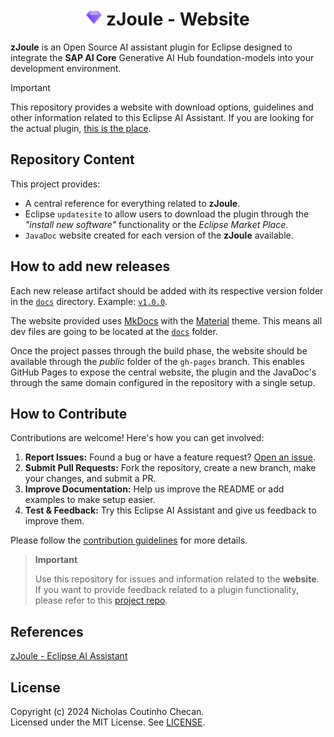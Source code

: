 <h1 align="center">
<img src="docs/assets/zjoule.png" alt="Intro GIF" width="25"/> zJoule - Website
</h1>

**zJoule** is an Open Source AI assistant plugin for Eclipse designed to integrate the **SAP AI Core** Generative AI Hub foundation-models into your development environment.

> [!IMPORTANT]  
> This repository provides a website with download options, guidelines and other information related to this Eclipse AI Assistant. If you are looking for the actual plugin, [this is the place](https://github.com/The-Nefarious-Developer/zjoule).

## Repository Content

This project provides:

- A central reference for everything related to **zJoule**.
- Eclipse `updatesite` to allow users to download the plugin through the *"install new software"* functionality or the *Eclipse Market Place*.
- `JavaDoc` website created for each version of the **zJoule** available.

## How to add new releases

Each new release artifact should be added with its respective version folder in the [`docs`](./docs/) directory. Example: [`v1.0.0`](./docs/v1.0.0/).

The website provided uses [MkDocs](https://www.mkdocs.org) with the [Material](https://squidfunk.github.io/mkdocs-material/) theme. This means all dev files are going to be located at the [`docs`](./docs/) folder.

Once the project passes through the build phase, the website should be available through the *public* folder of the `gh-pages` branch. This enables GitHub Pages to expose the central website, the plugin and the JavaDoc's through the same domain configured in the repository with a single setup.

## How to Contribute

Contributions are welcome! Here's how you can get involved:

1. **Report Issues:** Found a bug or have a feature request? [Open an issue](https://github.com/The-Nefarious-Developer/zjoule-website/issues). <br />
2. **Submit Pull Requests:** Fork the repository, create a new branch, make your changes, and submit a PR. <br />
3. **Improve Documentation:** Help us improve the README or add examples to make setup easier. <br />
4. **Test & Feedback:** Try this Eclipse AI Assistant and give us feedback to improve them.

Please follow the [contribution guidelines](CONTRIBUTING.md) for more details.

> **Important**
>
> Use this repository for issues and information related to the **website**. If you want to provide feedback related to a plugin functionality, please refer to this [project repo](https://github.com/The-Nefarious-Developer/zjoule).

## References

[zJoule - Eclipse AI Assistant](https://github.com/The-Nefarious-Developer/zjoule)

## License
Copyright (c) 2024 Nicholas Coutinho Checan. <br />
Licensed under the MIT License. See [LICENSE](LICENSE).